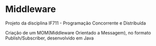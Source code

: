 # Middleware
Projeto da disciplina IF711 - Programação Concorrente e Distribuída

Criação de um MOM(Middleware Orientado a Messagem), no formato Publish/Subscriber, desenvolvido em Java
